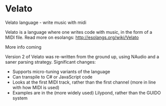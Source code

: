 # Velato
Velato language - write music with midi

Velato is a language where one writes code with music, in the form of a MIDI file. Read more on esolangs: http://esolangs.org/wiki/Velato

More info coming


Version 2 of Velato was re-written from the ground up, using NAudio and a saner parsing strategy. Significant changes:

- Supports micro-tuning variants of the language
- Can transpile to C# or JavaScript code
- Looks at the first MIDI track, rather than the first channel (more in line with how MIDI is used)
- Examples are in the (more widely used) Lilypond, rather than the GUIDO system
